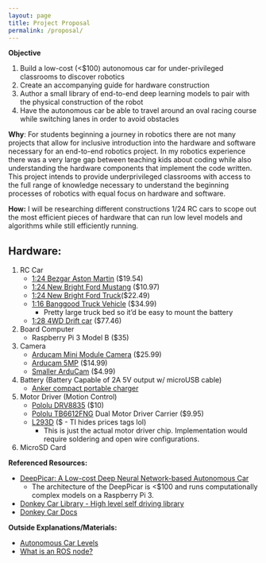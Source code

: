 ```yaml
---
layout: page
title: Project Proposal
permalink: /proposal/
---
```


**Objective**
1. Build a low-cost (<$100) autonomous car for under-privileged classrooms to discover robotics
2. Create an accompanying guide for hardware construction
3. Author a small library of end-to-end deep learning models to pair with the physical construction of the robot
4. Have the autonomous car be able to travel around an oval racing course while switching lanes in order to avoid obstacles

**Why**: For students beginning a journey in robotics there are not many projects that allow for inclusive introduction into the hardware and software necessary for an end-to-end robotics project. In my robotics experience there was a very large gap between teaching kids about coding while also understanding the hardware components that implement the code written. This project intends to provide underprivileged classrooms with access to the full range of knowledge necessary to understand the beginning processes of robotics with equal focus on hardware and software.

**How:** I will be researching different constructions 1/24 RC cars to scope out the most efficient pieces of hardware that can run low level models and algorithms while still efficiently running.

## Hardware:
1. RC Car
    - [1:24 Bezgar Aston Martin](https://www.amazon.com/Remote-Control-Car-2-4Ghz-Vantage-Licensed/dp/B094MN9QMF/ref=sr_1_30?crid=1A69MB5L29DVM&keywords=1%3A24%2BRC%2Bcar&qid=1675107085&s=toys-and-games&sprefix=1%2B24%2Brc%2Bca%2Ctoys-and-games%2C143&sr=1-30&th=1) ($19.54)
    - [1:24 New Bright Ford Mustang](https://www.walmart.com/ip/Adventure-Force-1-24-Ford-Mustang-Mach-1-Battery-Radio-Control-Sports-Car-2423-13R/943187099?wmlspartner=wlpa&selectedSellerId=0&wl13=3159&adid=22222222227000000000&wl0=&wl1=g&wl2=c&wl3=42423897272&wl4=pla-51320962143&wl5=9004080&wl6=&wl7=&wl8=&wl9=pla&wl10=8175035&wl11=local&wl12=943187099&veh=sem&gclid=Cj0KCQiA8t2eBhDeARIsAAVEga3wZ1Y_MD6FX8UaEbEgBE2e1ES9es6IBGPtuYf73mdwPMLPCk0kMxAaAqEKEALw_wcB) ($10.97)
    - [1:24 New Bright Ford Truck](https://www.jcpenney.com/p/new-bright-124-scale-rc-ff-truck-ford-raptor-red/ppr5008038147?pTmplType=regular&country=US&currency=USD&selectedSKUId=90984850018&selectedLotId=9098485&fromBag=true&utm_medium=cse&utm_source=google&utm_campaign=Cars&utm_content=90984850018&cid=cse%7Cgoogle%7CBoys%7cCars_90984850018&kwid=productads-adType%5EPLA&gclid=Cj0KCQiA8t2eBhDeARIsAAVEga07l6WRafHY5fxzhD9Xl-KrvI2mriMtLtaKDTrUivQOj5FFp6Fcou0aAhgbEALw_wcB&gclsrc=aw.ds)($22.49)
    - [1:16 Banggood Truck Vehicle](https://usa.banggood.com/WPL-D12-MINI-1-or-16-2_4G-4WD-Full-Scale-On-Road-Electric-RC-Car-Truck-Vehicle-Models-With-LED-Light-p-1910692.html?imageAb=1&utm_design=18&utm_email=1648221928_2324&utm_source=emarsys&utm_medium=Shipoutinform190813&utm_campaign=trigger-logistics&utm_content=leander&sc_src=email_2671705&sc_eh=df193bbfc3bee8c21&sc_llid=34090035&sc_lid=104858042&sc_uid=UiMl0DkOH7&akmClientCountry=America&a=1675131304.6433&akmClientCountry=America&cur_warehouse=CN&ID=531930) ($34.99) 
        - Pretty large truck bed so it’d be easy to mount the battery
    - [1:28 4WD Drift car](https://www.banggood.com/Wltoys-284131-1-or-28-2_4G-4WD-Short-Course-Drift-RC-Car-Vehicle-Models-With-Light-p-1898593.html?utm_design=18&utm_email=1646706345_2324&utm_source=emarsys&utm_medium=Shipoutinform190813&utm_campaign=trigger-logistics&utm_content=leander&sc_src=email_2671705&sc_eh=df193bbfc3bee8c21&sc_llid=33910587&sc_lid=104858042&sc_uid=UiMl0DkOH7&cur_warehouse=CN) ($77.46) 
2. Board Computer
    - Raspberry Pi 3 Model B ($35) 
3. Camera
    - [Arducam Mini Module Camera](https://www.uctronics.com/arducam-mini-module-camera-shield-w-2-mp-ov2640-for-arduino-uno-mega2560-board.html) ($25.99)
    - [Arducam 5MP](https://www.amazon.com/Arducam-Megapixels-Sensor-OV5647-Raspberry/dp/B012V1HEP4/ref=sr_1_6?keywords=camera%2Bmodule&qid=1675130119&sr=8-6&th=1) ($14.99) 
    - [Smaller ArduCam](https://www.robotshop.com/products/arducam-640x480-03-mp-lens-ov7675-cmos-camera-module-w-adapter-board?gclid=Cj0KCQiA8t2eBhDeARIsAAVEga2un_-Uh_-5J5RY36AX3Q3GmSwyIB0yHvrZ1yDoI6S-GAp0gIcH63kaAnY2EALw_wcB) ($4.99)
4. Battery (Battery Capable of 2A 5V output w/ microUSB cable)
    - [Anker compact portable charger](https://www.amazon.com/Anker-Upgraded-Candy-Bar-High-Speed-Technology/dp/B071G7TL2C/ref=as_li_ss_tl?dchild=1&keywords=anker%2Bbattery%2B6700&qid=1590963034&sr=8-4&linkCode=sl1&tag=donkey05-20&linkId=1faf0b2273da6cd3157359d9a5a5bb61&language=en_US&th=1)
5. Motor Driver (Motion Control)
    - [Pololu DRV8835](https://www.pololu.com/product/2135) ($10)
    - [Pololu TB6612FNG](https://www.pololu.com/product/713) Dual Motor Driver Carrier ($9.95) 
    - [L293D](https://www.ti.com/product/L293D#order-quality) ($ - TI hides prices tags lol)
        - This is just the actual motor driver chip. Implementation would require soldering and open wire configurations.
6. MicroSD Card

**Referenced Resources:**
- [DeepPicar: A Low-cost Deep Neural Network-based Autonomous Car](https://ieeexplore.ieee.org/abstract/document/8607229)
    - The architecture of the DeepPicar is  <$100 and runs computationally complex models on a Raspberry Pi 3.
- [Donkey Car Library - High level self driving library](https://github.com/autorope/donkeycar)
- [Donkey Car Docs](http://docs.donkeycar.com/)
 
**Outside Explanations/Materials:**
- [Autonomous Car Levels](https://www.carmagazine.co.uk/car-news/tech/autonomous-car-levels-different-driverless-technology-levels-explained/#:~:text=Level%205%20driverless%20cars%3A%20fully,called%20'operational%20design%20domain)
- [What is an ROS node?](https://roboticsbackend.com/what-is-a-ros-node/#:~:text=A%20ROS%20node%2C%20according%20to,%2C%20services%2C%20actions%2C%20etc)



